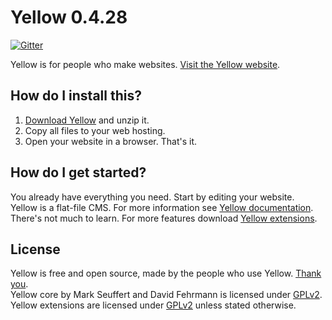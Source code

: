 Yellow 0.4.28
=============
[![Gitter](https://badges.gitter.im/Join%20Chat.svg)](https://gitter.im/markseu/yellowcms) 

Yellow is for people who make websites. [Visit the Yellow website](http://datenstrom.se/yellow).

How do I install this?
----------------------
1. [Download Yellow](https://github.com/markseu/yellowcms/archive/master.zip) and unzip it.  
2. Copy all files to your web hosting.  
3. Open your website in a browser. That's it. 

How do I get started?
---------------------
You already have everything you need. Start by editing your website.  
Yellow is a flat-file CMS. For more information see [Yellow documentation](https://github.com/markseu/yellowcms/wiki).   
There's not much to learn. For more features download [Yellow extensions](https://github.com/markseu/yellowcms-extensions). 

License
-------
Yellow is free and open source, made by the people who use Yellow. [Thank you](https://github.com/markseu/yellowcms/wiki/Yellow-contributors).  
Yellow core by Mark Seuffert and David Fehrmann is licensed under [GPLv2](http://opensource.org/licenses/GPL-2.0).  
Yellow extensions are licensed under [GPLv2](http://opensource.org/licenses/GPL-2.0) unless stated otherwise.